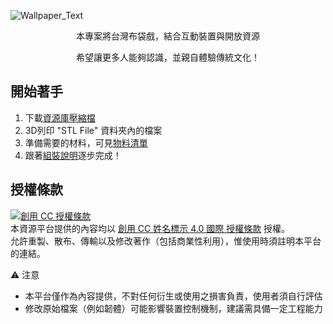![Wallpaper_Text](https://user-images.githubusercontent.com/103415409/180121830-89aa0c0a-56d7-4cc0-8424-7309bb1bf921.jpg)


<p align="center">
    本專案將台灣布袋戲，結合互動裝置與開放資源
</p>
<p align="center">
    希望讓更多人能夠認識，並親自體驗傳統文化！ 
</p>  

## 開始著手
1. 下載[資源庫壓縮檔](https://github.com/ChesterChenTW/Interactive-Glove-Puppetry-Device/archive/refs/heads/main.zip)
1. 3D列印 "STL File" 資料夾內的檔案
1. 準備需要的材料，可見[物料清單](https://docs.google.com/spreadsheets/d/1u8G3vyJboXI-Y3cjxOG-QFLHkgTOIldBRjKiVYlQXxE/edit?usp=sharing)
1. 跟著[組裝說明](https://github.com/ChesterChenTW/Interactive-Glove-Puppetry-Device/wiki#%E7%B5%84%E8%A3%9D%E8%AA%AA%E6%98%8E)逐步完成！

## 授權條款
<a rel="license" href="http://creativecommons.org/licenses/by/4.0/"><img alt="創用 CC 授權條款" style="border-width:0" src="https://i.creativecommons.org/l/by/4.0/88x31.png" /></a><br />本資源平台提供的內容均以 <a rel="license" href="http://creativecommons.org/licenses/by/4.0/">創用 CC 姓名標示 4.0 國際 授權條款</a> 授權。  
允許重製、散布、傳輸以及修改著作（包括商業性利用），惟使用時須註明本平台的連結。

⚠️ 注意
- 本平台僅作為內容提供，不對任何衍生或使用之損害負責，使用者須自行評估
- 修改原始檔案（例如韌體）可能影響裝置控制機制，建議需具備一定工程能力
